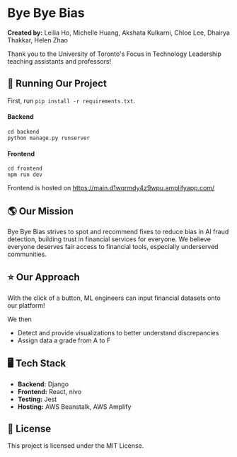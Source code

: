 # Bye Bye Bias

**Created by:** Leilia Ho, Michelle Huang, Akshata Kulkarni, Chloe Lee, Dhairya Thakkar, Helen Zhao

Thank you to the University of Toronto's Focus in Technology Leadership teaching assistants and professors!


##  🏃 Running Our Project
First, run `pip install -r requirements.txt`.

#### Backend
`cd backend`  
`python manage.py runserver`

#### Frontend
`cd frontend`  
`npm run dev`  

Frontend is hosted on https://main.d1wqrmdy4z9wpu.amplifyapp.com/

##  🌎 Our Mission   
Bye Bye Bias strives to spot and recommend fixes to reduce bias in AI fraud detection, building trust in financial services for everyone. We believe everyone deserves fair access to financial tools, especially underserved communities. 

## ⭐️ Our Approach 
With the click of a button, ML engineers can input financial datasets onto our platform!

We then
- Detect and provide visualizations to better understand discrepancies 
- Assign data a grade from A to F

## 🖥 Tech Stack  
- **Backend:** Django 
- **Frontend:** React, nivo
- **Testing:** Jest
- **Hosting:** AWS Beanstalk, AWS Amplify

## 📄 License 
This project is licensed under the MIT License. 
